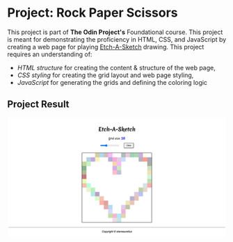 # Project: Rock Paper Scissors

This project is part of **The Odin Project's** Foundational course. This project is meant for demonstrating the proficiency in HTML, CSS, and JavaScript by creating a web page for playing [Etch-A-Sketch](https://en.wikipedia.org/wiki/Etch_A_Sketch) drawing. This project requires an understanding of:

- *HTML structure* for creating the content & structure of the web page,
- *CSS styling* for creating the grid layout and web page styling,
- *JavaScript* for generating the grids and defining the coloring logic

## Project Result

![A preview of the etch-a-sketch project result](static/etch-a-sketch.png)